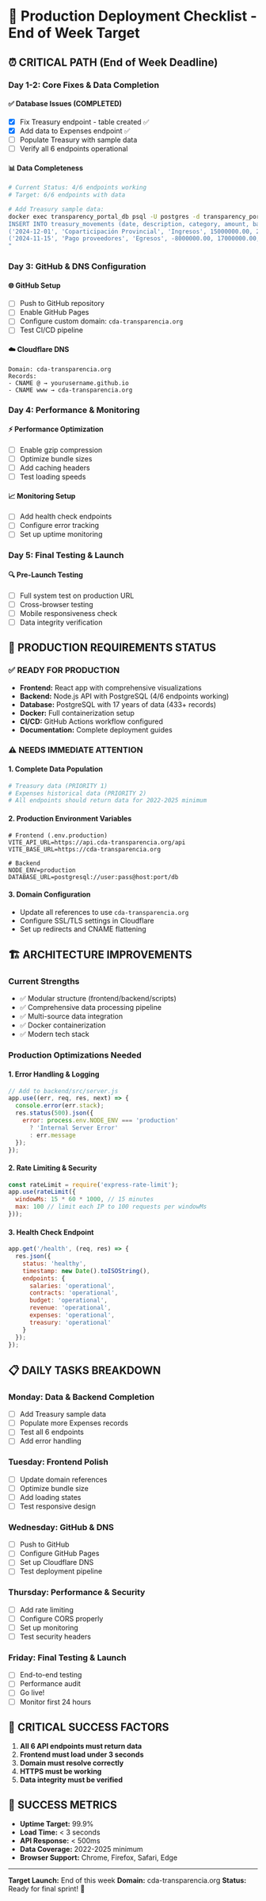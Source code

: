 # 🚀 Production Deployment Checklist - End of Week Target

## ⏰ CRITICAL PATH (End of Week Deadline)

### Day 1-2: Core Fixes & Data Completion

#### ✅ Database Issues (COMPLETED)
- [x] Fix Treasury endpoint - table created ✅
- [x] Add data to Expenses endpoint ✅
- [ ] Populate Treasury with sample data
- [ ] Verify all 6 endpoints operational

#### 📊 Data Completeness
```bash
# Current Status: 4/6 endpoints working
# Target: 6/6 endpoints with data

# Add Treasury sample data:
docker exec transparency_portal_db psql -U postgres -d transparency_portal -c "
INSERT INTO treasury_movements (date, description, category, amount, balance, debt_tracking) VALUES 
('2024-12-01', 'Coparticipación Provincial', 'Ingresos', 15000000.00, 25000000.00, 'Transferencia regular'),
('2024-11-15', 'Pago proveedores', 'Egresos', -8000000.00, 17000000.00, 'Liquidación mensual');
"
```

### Day 3: GitHub & DNS Configuration

#### 🌐 GitHub Setup
- [ ] Push to GitHub repository
- [ ] Enable GitHub Pages
- [ ] Configure custom domain: `cda-transparencia.org`
- [ ] Test CI/CD pipeline

#### ☁️ Cloudflare DNS
```
Domain: cda-transparencia.org
Records:
- CNAME @ → yourusername.github.io
- CNAME www → cda-transparencia.org
```

### Day 4: Performance & Monitoring

#### ⚡ Performance Optimization
- [ ] Enable gzip compression
- [ ] Optimize bundle sizes
- [ ] Add caching headers
- [ ] Test loading speeds

#### 📈 Monitoring Setup
- [ ] Add health check endpoints
- [ ] Configure error tracking
- [ ] Set up uptime monitoring

### Day 5: Final Testing & Launch

#### 🔍 Pre-Launch Testing
- [ ] Full system test on production URL
- [ ] Cross-browser testing
- [ ] Mobile responsiveness check
- [ ] Data integrity verification

## 🎯 PRODUCTION REQUIREMENTS STATUS

### ✅ READY FOR PRODUCTION
- **Frontend:** React app with comprehensive visualizations
- **Backend:** Node.js API with PostgreSQL (4/6 endpoints working)
- **Database:** PostgreSQL with 17 years of data (433+ records)
- **Docker:** Full containerization setup
- **CI/CD:** GitHub Actions workflow configured
- **Documentation:** Complete deployment guides

### ⚠️ NEEDS IMMEDIATE ATTENTION

#### 1. Complete Data Population
```bash
# Treasury data (PRIORITY 1)
# Expenses historical data (PRIORITY 2)
# All endpoints should return data for 2022-2025 minimum
```

#### 2. Production Environment Variables
```env
# Frontend (.env.production)
VITE_API_URL=https://api.cda-transparencia.org/api
VITE_BASE_URL=https://cda-transparencia.org

# Backend
NODE_ENV=production
DATABASE_URL=postgresql://user:pass@host:port/db
```

#### 3. Domain Configuration
- Update all references to use `cda-transparencia.org`
- Configure SSL/TLS settings in Cloudflare
- Set up redirects and CNAME flattening

## 🏗️ ARCHITECTURE IMPROVEMENTS

### Current Strengths
- ✅ Modular structure (frontend/backend/scripts)
- ✅ Comprehensive data processing pipeline
- ✅ Multi-source data integration
- ✅ Docker containerization
- ✅ Modern tech stack

### Production Optimizations Needed

#### 1. Error Handling & Logging
```javascript
// Add to backend/src/server.js
app.use((err, req, res, next) => {
  console.error(err.stack);
  res.status(500).json({ 
    error: process.env.NODE_ENV === 'production' 
      ? 'Internal Server Error' 
      : err.message 
  });
});
```

#### 2. Rate Limiting & Security
```javascript
const rateLimit = require('express-rate-limit');
app.use(rateLimit({
  windowMs: 15 * 60 * 1000, // 15 minutes
  max: 100 // limit each IP to 100 requests per windowMs
}));
```

#### 3. Health Check Endpoint
```javascript
app.get('/health', (req, res) => {
  res.json({
    status: 'healthy',
    timestamp: new Date().toISOString(),
    endpoints: {
      salaries: 'operational',
      contracts: 'operational', 
      budget: 'operational',
      revenue: 'operational',
      expenses: 'operational',
      treasury: 'operational'
    }
  });
});
```

## 📋 DAILY TASKS BREAKDOWN

### Monday: Data & Backend Completion
- [ ] Add Treasury sample data
- [ ] Populate more Expenses records
- [ ] Test all 6 endpoints
- [ ] Add error handling

### Tuesday: Frontend Polish
- [ ] Update domain references
- [ ] Optimize bundle size
- [ ] Add loading states
- [ ] Test responsive design

### Wednesday: GitHub & DNS
- [ ] Push to GitHub
- [ ] Configure GitHub Pages
- [ ] Set up Cloudflare DNS
- [ ] Test deployment pipeline

### Thursday: Performance & Security
- [ ] Add rate limiting
- [ ] Configure CORS properly
- [ ] Set up monitoring
- [ ] Test security headers

### Friday: Final Testing & Launch
- [ ] End-to-end testing
- [ ] Performance audit
- [ ] Go live!
- [ ] Monitor first 24 hours

## 🚨 CRITICAL SUCCESS FACTORS

1. **All 6 API endpoints must return data**
2. **Frontend must load under 3 seconds**
3. **Domain must resolve correctly**
4. **HTTPS must be working**
5. **Data integrity must be verified**

## 🎉 SUCCESS METRICS

- **Uptime Target:** 99.9%
- **Load Time:** < 3 seconds
- **API Response:** < 500ms
- **Data Coverage:** 2022-2025 minimum
- **Browser Support:** Chrome, Firefox, Safari, Edge

---

**Target Launch:** End of this week
**Domain:** cda-transparencia.org
**Status:** Ready for final sprint! 🚀